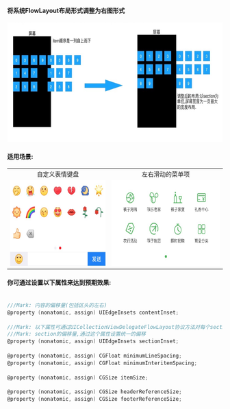 <h4>将系统FlowLayout布局形式调整为右图形式</h4>
<img style="height: 280px" src="screenshots/97A92BD0-2499-491A-80D6-78605F9F7BE8.jpeg"/>
<h4>适用场景:</h4>
<table style="text-align: center">
    <tr>
        <td>自定义表情键盘</td>
        <td>左右滑动的菜单项</td>
    </tr>
    <tr>
        <td><img style="height: 200px" src="screenshots/F239AF03-7E1D-4ABF-B25F-C10E929B81C4.png"/></td>
        <td><img style="height: 200px" src="screenshots/F4C1F778-DEF8-45BE-83B5-39E3DD223099.jpeg"/></td>
    </tr>
</table>
<h4>你可通过设置以下属性来达到预期效果:</h4>

```objective-c  

///Mark: 内容的偏移量(包括区头的左右)
@property (nonatomic, assign) UIEdgeInsets contentInset;

///Mark: 以下属性可通过UICollectionViewDelegateFlowLayout协议方法对每个section单独设置
///Mark: section的偏移量,通过这个属性设置统一的偏移
@property (nonatomic, assign) UIEdgeInsets sectionInset;

@property (nonatomic, assign) CGFloat minimumLineSpacing;
@property (nonatomic, assign) CGFloat minimumInteritemSpacing;

@property (nonatomic, assign) CGSize itemSize;

@property (nonatomic, assign) CGSize headerReferenceSize;
@property (nonatomic, assign) CGSize footerReferenceSize;  

```
